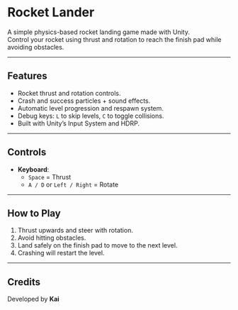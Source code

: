 # Rocket Lander

A simple physics-based rocket landing game made with Unity.  
Control your rocket using thrust and rotation to reach the finish pad while avoiding obstacles.  

---

## Features
- Rocket thrust and rotation controls.
- Crash and success particles + sound effects.
- Automatic level progression and respawn system.
- Debug keys: `L` to skip levels, `C` to toggle collisions.
- Built with Unity’s Input System and HDRP.

---

##  Controls
- **Keyboard**:  
  - `Space` = Thrust  
  - `A / D` or `Left / Right` = Rotate  

---

## How to Play
1. Thrust upwards and steer with rotation.  
2. Avoid hitting obstacles.  
3. Land safely on the finish pad to move to the next level.  
4. Crashing will restart the level.  

---

## Credits
Developed by **Kai** 
